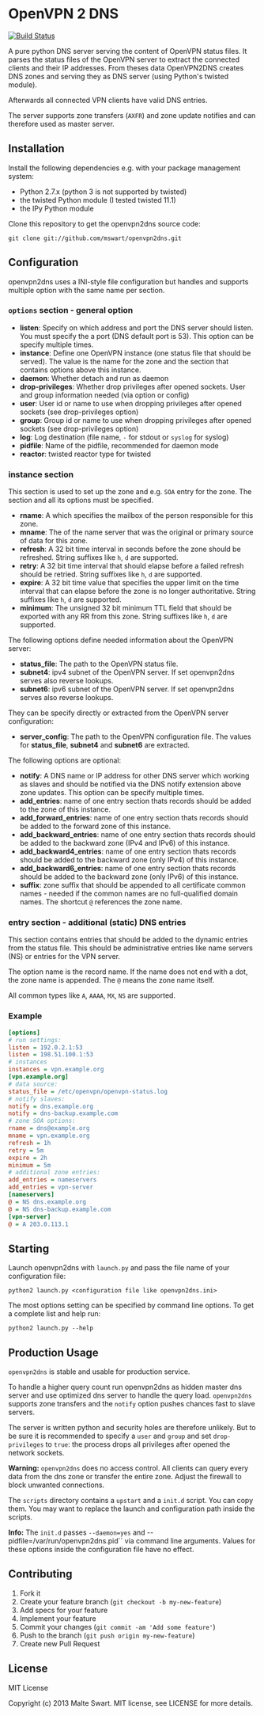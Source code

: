 OpenVPN 2 DNS
=============

[![Build Status](https://travis-ci.org/mswart/openvpn2dns.png?branch=master)](https://travis-ci.org/mswart/openvpn2dns)

A pure python DNS server serving the content of OpenVPN status files. It parses
the status files of the OpenVPN server to extract the connected clients and
their IP addresses. From theses data OpenVPN2DNS creates DNS zones and serving
they as DNS server (using Python's twisted module).

Afterwards all connected VPN clients have valid DNS entries.

The server supports zone transfers (``AXFR``) and zone update notifies and can therefore used as master server.


Installation
------------

Install the following dependencies e.g. with your package management system:

- Python 2.7.x (python 3 is not supported by twisted)
- the twisted Python module (I tested twisted 11.1)
- the IPy Python module

Clone this repository to get the openvpn2dns source code:

```
git clone git://github.com/mswart/openvpn2dns.git
```


Configuration
-------------

openvpn2dns uses a INI-style file configuration but handles and supports multiple option with the same name per section.


### ``options`` section - general option

- **listen**: Specify on which address and port the DNS server should listen. You must specify the a port (DNS default port is 53). This option can be specify multiple times.
- **instance**: Define one OpenVPN instance (one status file that should be served). The value is the name for the zone and the section that contains options above this instance.
- **daemon**: Whether detach and run as daemon
- **drop-privileges**: Whether drop privileges after opened sockets. User and group information needed (via option or config)
- **user**: User id or name to use when dropping privileges after opened sockets (see drop-privileges option)
- **group**: Group id or name to use when dropping privileges after opened sockets (see drop-privileges option)
- **log**: Log destination (file name, ``-`` for stdout or ``syslog`` for syslog)
- **pidfile**: Name of the pidfile, recommended for daemon mode
- **reactor**: twisted reactor type for twisted


### instance section

This section is used to set up the zone and e.g. ``SOA`` entry for the zone. The section and all its options must be specified.

- **rname**: A <domain-name> which specifies the mailbox of the person responsible for this zone.
- **mname**: The <domain-name> of the name server that was the original or primary source of data for this zone.
- **refresh**: A 32 bit time interval in seconds before the zone should be refreshed. String suffixes like ``h``, ``d`` are supported.
- **retry**: A 32 bit time interval that should elapse before a failed refresh should be retried. String suffixes like ``h``, ``d`` are supported.
- **expire**: A 32 bit time value that specifies the upper limit on the time interval that can elapse before the zone is no longer authoritative. String suffixes like ``h``, ``d`` are supported.
- **minimum**: The unsigned 32 bit minimum TTL field that should be exported with any RR from this zone. String suffixes like ``h``, ``d`` are supported.

The following options define needed information about the OpenVPN server:

- **status_file**: The path to the OpenVPN status file.
- **subnet4**: ipv4 subnet of the OpenVPN server. If set openvpn2dns serves also reverse lookups.
- **subnet6**: ipv6 subnet of the OpenVPN server. If set openvpn2dns serves also reverse lookups.

They can be specify directly or extracted from the OpenVPN server configuration:

- **server_config**: The path to the OpenVPN configuration file.
  The values for **status_file**, **subnet4** and **subnet6** are extracted.

The following options are optional:

- **notify**: A DNS name or IP address for other DNS server which working as slaves and should be notified via the DNS notify extension above zone updates. This option can be specify multiple times.
- **add_entries**: name of one entry section thats records should be added to the zone of this instance.
- **add_forward_entries**: name of one entry section thats records should be added to the forward zone of this instance.
- **add_backward_entries**: name of one entry section thats records should be added to the backward zone (IPv4 and IPv6) of this instance.
- **add_backward4_entries**: name of one entry section thats records should be added to the backward zone (only IPv4) of this instance.
- **add_backward6_entries**: name of one entry section thats records should be added to the backward zone (only IPv6) of this instance.
- **suffix**: zone suffix that should be appended to all certificate common names - needed if the common names are no full-qualified domain names. The shortcut ``@`` references the zone name.


### entry section - additional (static) DNS entries

This section contains entries that should be added to the dynamic entries from the status file. This should be administrative entries like name servers (NS) or entries for the VPN server.

The option name is the record name. If the name does not end with a dot, the zone name is appended. The ``@`` means the zone name itself.

All common types like ``A``, ``AAAA``, ``MX``, ``NS`` are supported.


### Example

```ini
[options]
# run settings:
listen = 192.0.2.1:53
listen = 198.51.100.1:53
# instances
instances = vpn.example.org
[vpn.example.org]
# data source:
status_file = /etc/openvpn/openvpn-status.log
# notify slaves:
notify = dns.example.org
notify = dns-backup.example.com
# zone SOA options:
rname = dns@example.org
mname = vpn.example.org
refresh = 1h
retry = 5m
expire = 2h
minimum = 5m
# additional zone entries:
add_entries = nameservers
add_entries = vpn-server
[nameservers]
@ = NS dns.example.org
@ = NS dns-backup.example.com
[vpn-server]
@ = A 203.0.113.1
```


Starting
--------

Launch openvpn2dns with ``launch.py`` and pass the file name of your configuration file:

```
python2 launch.py <configuration file like openvpn2dns.ini>
```

The most options setting can be specified by command line options. To get a complete list and help run:

```
python2 launch.py --help
```


Production Usage
----------------

``openvpn2dns`` is stable and usable for production service.

To handle a higher query count run openvpn2dns as hidden master dns server and use optimized dns server to handle the query load. ``openvpn2dns`` supports zone transfers and the ``notify`` option pushes chances fast to slave servers.

The server is written python and security holes are therefore unlikely. But to be sure it is recommended to specify a ``user`` and ``group`` and set ``drop-privileges`` to ``true``: the process drops all privileges after opened the network sockets.

**Warning:** ``openvpn2dns`` does no access control. All clients can query every data from the dns zone or transfer the entire zone. Adjust the firewall to block unwanted connections.

The ``scripts`` directory contains a ``upstart`` and a ``init.d`` script. You can copy them. You may want to replace the launch and configuration path inside the scripts.

**Info:** The ``init.d`` passes ``--daemon=yes`` and --pidfile=/var/run/openvpn2dns.pid`` via command line arguments. Values for these options inside the configuration file have no effect.

Contributing
------------

1. Fork it
2. Create your feature branch (`git checkout -b my-new-feature`)
4. Add specs for your feature
5. Implement your feature
6. Commit your changes (`git commit -am 'Add some feature'`)
7. Push to the branch (`git push origin my-new-feature`)
8. Create new Pull Request


License
-------

MIT License

Copyright (c) 2013 Malte Swart. MIT license, see LICENSE for more details.
